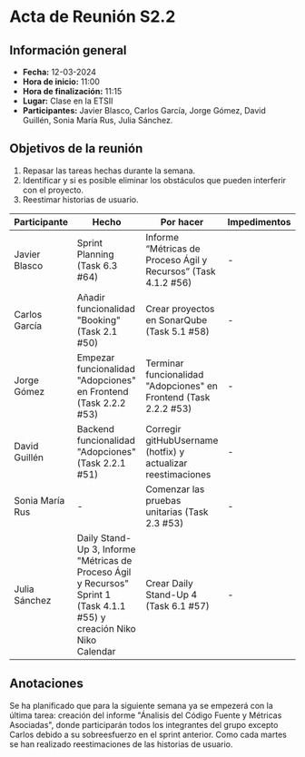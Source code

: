 # Acta de Reunión S2.2
## Información general
- **Fecha:** 12-03-2024
- **Hora de inicio:** 11:00
- **Hora de finalización:** 11:15
- **Lugar:** Clase en la ETSII
- **Participantes:** Javier Blasco, Carlos García, Jorge Gómez, David Guillén, Sonia María Rus, Julia Sánchez.

## Objetivos de la reunión
1. Repasar las tareas hechas durante la semana.
2. Identificar y si es posible eliminar los obstáculos que pueden interferir con el proyecto.
3. Reestimar historias de usuario.

| Participante   | Hecho                                                                                                                    | Por hacer                                                                                                                 | Impedimentos
|----------------|--------------------------------------------------------------------------------------------------------------------------|---------------------------------------------------------------------------------------------------------------------------|--------------
| Javier Blasco  | Sprint Planning (Task 6.3 #64)                                                                                           | Informe “Métricas de Proceso Ágil y Recursos” (Task 4.1.2 #56)                                                            | -
| Carlos García  | Añadir funcionalidad "Booking" (Task 2.1 #50)                                                                            | Crear proyectos en SonarQube (Task 5.1 #58)                                                                               | -
| Jorge Gómez    | Empezar funcionalidad "Adopciones" en Frontend (Task 2.2.2 #53)                                                          | Terminar funcionalidad "Adopciones" en Frontend (Task 2.2.2 #53)                                                          | -
| David Guillén  | Backend funcionalidad "Adopciones" (Task 2.2.1 #51)                                                                      | Corregir gitHubUsername (hotfix) y actualizar reestimaciones                                                              | -
| Sonia María Rus| -                                                                                                                        | Comenzar las pruebas unitarias (Task 2.3 #53)                                                                             | -
| Julia Sánchez  | Daily Stand-Up 3, Informe "Métricas de Proceso Ágil y Recursos" Sprint 1 (Task 4.1.1 #55) y creación Niko Niko Calendar  | Crear Daily Stand-Up 4 (Task 6.1 #57)                                                                                     | -

## Anotaciones
Se ha planificado que para la siguiente semana ya se empezerá con la última tarea: creación del informe "Ánalisis del Código Fuente y Métricas Asociadas", donde participarán todos los integrantes del grupo excepto Carlos debido a su sobreesfuerzo en el sprint anterior.
Como cada martes se han realizado reestimaciones de las historias de usuario.
